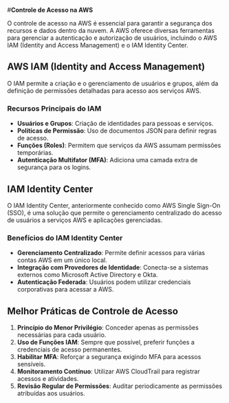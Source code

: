 #**Controle de Acesso na AWS**

O controle de acesso na AWS é essencial para garantir a segurança dos recursos e dados dentro da nuvem. A AWS oferece diversas ferramentas para gerenciar a autenticação e autorização de usuários, incluindo o AWS IAM (Identity and Access Management) e o IAM Identity Center.

## AWS IAM (Identity and Access Management)
O IAM permite a criação e o gerenciamento de usuários e grupos, além da definição de permissões detalhadas para acesso aos serviços AWS.

### Recursos Principais do IAM
- **Usuários e Grupos**: Criação de identidades para pessoas e serviços.
- **Políticas de Permissão**: Uso de documentos JSON para definir regras de acesso.
- **Funções (Roles)**: Permitem que serviços da AWS assumam permissões temporárias.
- **Autenticação Multifator (MFA)**: Adiciona uma camada extra de segurança para os logins.

## IAM Identity Center
O IAM Identity Center, anteriormente conhecido como AWS Single Sign-On (SSO), é uma solução que permite o gerenciamento centralizado do acesso de usuários a serviços AWS e aplicações gerenciadas.

### Benefícios do IAM Identity Center
- **Gerenciamento Centralizado**: Permite definir acessos para várias contas AWS em um único local.
- **Integração com Provedores de Identidade**: Conecta-se a sistemas externos como Microsoft Active Directory e Okta.
- **Autenticação Federada**: Usuários podem utilizar credenciais corporativas para acessar a AWS.

## Melhor Práticas de Controle de Acesso
1. **Princípio do Menor Privilégio**: Conceder apenas as permissões necessárias para cada usuário.
2. **Uso de Funções IAM**: Sempre que possível, preferir funções a credenciais de acesso permanentes.
3. **Habilitar MFA**: Reforçar a segurança exigindo MFA para acessos sensíveis.
4. **Monitoramento Contínuo**: Utilizar AWS CloudTrail para registrar acessos e atividades.
5. **Revisão Regular de Permissões**: Auditar periodicamente as permissões atribuídas aos usuários.
